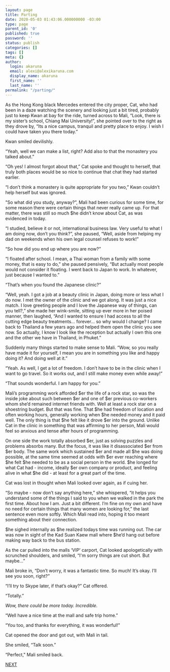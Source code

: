 ```yaml
---
layout: page
title: Parting
date: 2020-05-03 01:43:06.000000000 -03:00
type: page
parent_id: '0'
published: true
password: ''
status: publish
categories: []
tags: []
meta: {}
author:
  login: akaruna
  email: alexi@alexikaruna.com
  display_name: akaruna
  first_name: ''
  last_name: ''
permalink: "/parting/"
---
```

<!-- wp:paragraph -->

As the Hong Kong black Mercedes entered the city proper, Cat, who had been in a daze watching the scenery and looking just a bit tired, probably just to keep Kwan at bay for the ride, turned across to Mali, “Look, there is my sister’s school, Chiang Mai University!”, she pointed over to the right as they drove by, “Its a nice campus, tranquil and pretty place to enjoy. I wish I could have taken you there today.”

<!-- /wp:paragraph -->

<!-- wp:paragraph -->

Kwan smiled devilishly.

<!-- /wp:paragraph -->

<!-- wp:paragraph -->

“Yeah, well we can make a list, right? Add also to that the monastery you talked about.”

<!-- /wp:paragraph -->

<!-- wp:paragraph -->

“Oh yes! I almost forgot about that,” Cat spoke and thought to herself, that truly both places would be so nice to continue that chat they had started earlier.&nbsp;

<!-- /wp:paragraph -->

<!-- wp:paragraph -->

“I don’t think a monastery is quite appropriate for you two,” Kwan couldn’t help herself but was ignored.

<!-- /wp:paragraph -->

<!-- wp:paragraph -->

"So what did you study, anyway?”, Mali had been curious for some time, for some reason there were certain things that never really came up. For that matter, there was still so much $he didn’t know about Cat, as was evidenced in today.

<!-- /wp:paragraph -->

<!-- wp:paragraph -->

“I studied, believe it or not, international business law. Very useful to what I am doing now, don’t you think?”, she paused, “Well, aside from helping my dad on weekends when his own legal counsel refuses to work!”

<!-- /wp:paragraph -->

<!-- wp:paragraph -->

“So how did you end up where you are now?”

<!-- /wp:paragraph -->

<!-- wp:paragraph -->

“I floated after school. I mean, a Thai woman from a family with some money, that is easy to do,” she paused pensively, “But actually most people would not consider it floating. I went back to Japan to work. In whatever, just because I wanted to.”

<!-- /wp:paragraph -->

<!-- wp:paragraph -->

“That’s when you found the Japanese clinic?”

<!-- /wp:paragraph -->

<!-- wp:paragraph -->

“Well, yeah. I got a job at a beauty clinic in Japan, doing more or less what I do now. I met the owner of the clinic and we got along. It was just a nice match. I love greeting people and I love the Japanese way of things, can you tell?,” she made her wink-smile, sitting up ever more in her poised manner, then laughed, “And I wanted to ensure I had access to all the cutting edge beauty treatments… forever… so why would I change? I came back to Thailand a few years ago and helped them open the clinic you see now. So actually, I know I look like the reception but actually I own this one and the other we have in Thailand, in Phuket.”

<!-- /wp:paragraph -->

<!-- wp:paragraph -->

Suddenly many things started to make sense to Mali. “Wow, so you really have made it for yourself, I mean you are in something you like and happy doing it? And doing well at it.”

<!-- /wp:paragraph -->

<!-- wp:paragraph -->

“Yeah. As well, I get a lot of freedom. I don’t have to be in the clinic when I want to go travel. So it works out, and I still make money even while away!”

<!-- /wp:paragraph -->

<!-- wp:paragraph -->

“That sounds wonderful. I am happy for you.”&nbsp;

<!-- /wp:paragraph -->

<!-- wp:paragraph -->

Mali’s programming work afforded $er the life of a rock star, so was the inside joke about such between $er and one of $er previous co-workers whom she’d remained internet friends with. Well at least a rock star on a shoestring budget. But that was fine. That $he had freedom of location and often working hours, generally working when $he needed money and it paid well. The only thing is that $he felt like it drove $er into the ground. Unlike Cat in the clinic in something that was affirming to her person, Mali would feel so anxious and tense after hours of programming.&nbsp;

<!-- /wp:paragraph -->

<!-- wp:paragraph -->

On one side the work totally absorbed $er, just as solving puzzles and problems absorbs many. But the focus, it was like it disassociated $er from $er body. The same work which sustained $er and made all $he was doing possible, at the same time seemed at odds with $er ever reaching where $he felt $he needed to be as a social person in the world. $he longed for what Cat had - income, ideally $er own company or product, and feeling alive in what $he did - at least for a great part of the time.

<!-- /wp:paragraph -->

<!-- wp:paragraph -->

Cat was lost in thought when Mali looked over again, as if cuing her.&nbsp;

<!-- /wp:paragraph -->

<!-- wp:paragraph -->

“So maybe - now don’t say anything here,” she whispered, “it helps you understand some of the things I said to you when we walked in the park the first time. About how I am. Just a bit different. I’m fine on my own and have no need for certain things that many women are looking for,” the last sentence even more softly. Which Mali read into, hoping it too meant something about their connection.

<!-- /wp:paragraph -->

<!-- wp:paragraph -->

$he sighed internally as $he realized todays time was running out. The car was now in sight of the Kad Suan Kaew mall where $he’d hang out before making way back to the bus station.&nbsp;

<!-- /wp:paragraph -->

<!-- wp:paragraph -->

As the car pulled into the malls ‘VIP’ carport, Cat looked apologetically with scrunched shoulders, and smiled, “I'm sorry things are cut short. But maybe…”

<!-- /wp:paragraph -->

<!-- wp:paragraph -->

Mali broke in, “Don’t worry, it was a fantastic time. So much! It’s okay. I’ll see you soon, right?”

<!-- /wp:paragraph -->

<!-- wp:paragraph -->

“I’ll try to Skype later, if that’s okay?” Cat offered.

<!-- /wp:paragraph -->

<!-- wp:paragraph -->

“Totally.”&nbsp;

<!-- /wp:paragraph -->

<!-- wp:paragraph -->

_Wow, there could be more today. Incredible._

<!-- /wp:paragraph -->

<!-- wp:paragraph -->

“Well have a nice time at the mall and safe trip home.”

<!-- /wp:paragraph -->

<!-- wp:paragraph -->

“You too, and thanks for everything, it was wonderful!”

<!-- /wp:paragraph -->

<!-- wp:paragraph -->

Cat opened the door and got out, with Mali in tail.

<!-- /wp:paragraph -->

<!-- wp:paragraph -->

She smiled, “Talk soon.”

<!-- /wp:paragraph -->

<!-- wp:paragraph -->

“Perfect," Mali smiled back.

<!-- /wp:paragraph -->

<!-- wp:paragraph -->

[NEXT](https://ffs.alexikaruna.com/kad-suan-kaew/)

<!-- /wp:paragraph -->

